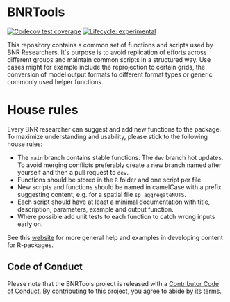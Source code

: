 # BNRTools

<!-- badges: start -->

[![Codecov test coverage](https://codecov.io/gh/iiasa/BNRTools/graph/badge.svg)](https://app.codecov.io/gh/iiasa/BNRTools)
[![Lifecycle: experimental](https://img.shields.io/badge/lifecycle-experimental-orange.svg)](https://lifecycle.r-lib.org/articles/stages.html#experimental)
<!-- badges: end -->

This repository contains a common set of functions and scripts used by BNR Researchers. It's purpose is to avoid replication of efforts across different groups and maintain common scripts in a structured way. Use cases might for example include the reprojection to certain grids, the conversion of model output formats to different format types or generic commonly used helper functions.

# House rules

Every BNR researcher can suggest and add new functions to the package. To maximize understanding and usability, 
please stick to the following house rules:

-   The `main` branch contains stable functions. The `dev` branch hot updates. To avoid merging conflicts preferably create a new branch named after yourself and then a pull request to `dev`.
-   Functions should be stored in the `R` folder and one script per file.
-   New scripts and functions should be named in camelCase with a prefix suggesting content, e.g. for a spatial file `sp_aggregateNUTS`.
-   Each script should have at least a minimal documentation with title, description, parameters, example and output function.
-   Where possible add unit tests to each function to catch wrong inputs early on.

See this [website](https://r-pkgs.org/) for more general help and examples in developing content for R-packages.

## Code of Conduct

Please note that the BNRTools project is released with a [Contributor Code of Conduct](https://contributor-covenant.org/version/2/1/CODE_OF_CONDUCT.html). By contributing to this project, you agree to abide by its terms.
